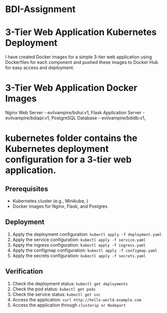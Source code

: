# BDI-Assignment

# 3-Tier Web Application Kubernetes Deployment

I have created Docker images for a simple 3-tier web application using Dockerfiles for each component and pushed these images to Docker Hub for easy access and deployment.

# 3-Tier Web Application Docker Images

Nginx Web Server - evilvampire/bdiui:v1,
Flask Application Server - evilvampire/bdiapi:v1,
PostgreSQL Database - evilvampire/bdidb:v1,

# kubernetes folder contains the Kubernetes deployment configuration for a 3-tier web application.

## Prerequisites

* Kubernetes cluster (e.g., Minikube, )
* Docker images for Nginx, Flask, and Postgres

## Deployment

1. Apply the deployment configuration: `kubectl apply -f deployment.yaml`
2. Apply the service configuration: `kubectl apply -f service.yaml`
3. Apply the ingress configuration: `kubectl apply -f ingress.yaml`
4. Apply the configmap configuration: `kubectl apply -f configmap.yaml`
5. Apply the secrets configuration: `kubectl apply -f secrets.yaml`

## Verification

1. Check the deployment status: `kubectl get deployments`
2. Check the pod status: `kubectl get pods`
3. Check the service status: `kubectl get svc`
4. Access the application: `curl http://hello-world.example.com`
5. Access the application through `clusterip or Nodeport`
